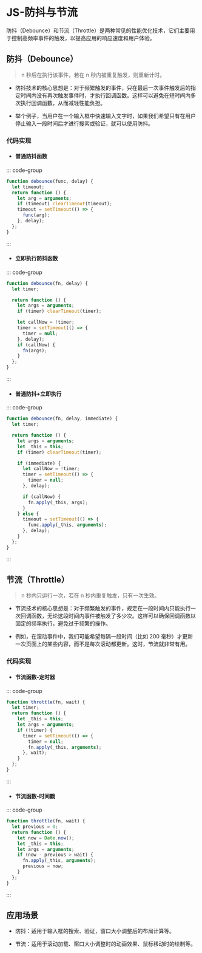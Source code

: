 # JS-防抖与节流

防抖（Debounce）和节流（Throttle）是两种常见的性能优化技术，它们主要用于控制高频率事件的触发，以提高应用的响应速度和用户体验。

## 防抖（Debounce）

> n 秒后在执行该事件，若在 n 秒内被重复触发，则重新计时。

- 防抖技术的核心思想是：对于频繁触发的事件，只在最后一次事件触发后的指定时间内没有再次触发事件时，才执行回调函数。这样可以避免在短时间内多次执行回调函数，从而减轻性能负担。

- 举个例子，当用户在一个输入框中快速输入文字时，如果我们希望只有在用户停止输入一段时间后才进行搜索或验证，就可以使用防抖。

### 代码实现

- #### 普通防抖函数

::: code-group

```js [JS]
function debounce(func, delay) {
  let timeout;
  return function () {
    let arg = arguments;
    if (timeout) clearTimeout(timeout);
    timeout = setTimeout(() => {
      func(arg);
    }, delay);
  };
}
```

:::

- #### 立即执行防抖函数

::: code-group

```js [JS]
function debounce(fn, delay) {
  let timer;

  return function () {
    let args = arguments;
    if (timer) clearTimeout(timer);

    let callNow = !timer;
    timer = setTimeout(() => {
      timer = null;
    }, delay);
    if (callNow) {
      fn(args);
    }
  };
}
```

:::

- #### 普通防抖+立即执行

::: code-group

```js [JS]
function debounce(fn, delay, immediate) {
  let timer;

  return function () {
    let args = arguments;
    let _this = this;
    if (timer) clearTimeout(timer);

    if (immediate) {
      let callNow = !timer;
      timer = setTimeout(() => {
        timer = null;
      }, delay);

      if (callNow) {
        fn.apply(_this, args);
      }
    } else {
      timeout = setTimeout(() => {
        func.apply(_this, arguments);
      }, delay);
    }
  };
}
```

:::

## 节流（Throttle）

> n 秒内只运行一次，若在 n 秒内重复触发，只有一次生效。

- 节流技术的核心思想是：对于频繁触发的事件，规定在一段时间内只能执行一次回调函数，无论这段时间内事件被触发了多少次。这样可以确保回调函数以固定的频率执行，避免过于频繁的操作。

- 例如，在滚动事件中，我们可能希望每隔一段时间（比如 200 毫秒）才更新一次页面上的某些内容，而不是每次滚动都更新。这时，节流就非常有用。

### 代码实现

- #### 节流函数-定时器

::: code-group

```js [JS]
function throttle(fn, wait) {
  let timer;
  return function () {
    let _this = this;
    let args = arguments;
    if (!timer) {
      timer = setTimeout(() => {
        timer = null;
        fn.apply(_this, arguments);
      }, wait);
    }
  };
}
```

:::

- #### 节流函数-时间戳

::: code-group

```js [JS]
function throttle(fn, wait) {
  let previous = 0;
  return function () {
    let now = Date.now();
    let _this = this;
    let args = arguments;
    if (now - previous > wait) {
      fn.apply(_this, arguments);
      previous = now;
    }
  };
}
```

:::

## 应用场景

- 防抖：适用于输入框的搜索、验证，窗口大小调整后的布局计算等。

- 节流：适用于滚动加载、窗口大小调整时的动画效果、鼠标移动时的绘制等。
